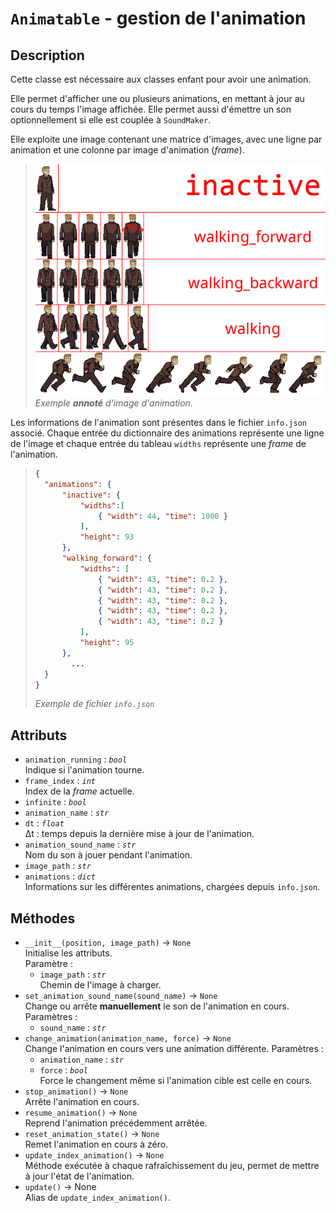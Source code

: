 # `Animatable` - gestion de l'animation
## Description
Cette classe est nécessaire aux classes enfant pour avoir une animation.

Elle permet d'afficher une ou plusieurs animations, en mettant à jour au cours du temps l'image affichée.
Elle permet aussi d'émettre un son optionnellement si elle est couplée à `SoundMaker`.

Elle exploite une image contenant une matrice d'images, avec une ligne par animation et une colonne par image d'animation (*frame*).

>![Animation](animatable_1.png) \
> *Exemple **annoté** d'image d'animation.*

Les informations de l'animation sont présentes dans le fichier `info.json` associé. Chaque entrée du dictionnaire des animations représente une ligne de l'image et chaque entrée du tableau `widths` représente une *frame* de l'animation. 
> ```json
> {
> 	"animations": {
> 		"inactive": {
> 			"widths":[
> 				{ "width": 44, "time": 1000 }
> 			],
> 			"height": 93
> 		},
> 		"walking_forward": {
> 			"widths": [
> 				{ "width": 43, "time": 0.2 },
> 				{ "width": 43, "time": 0.2 },
> 				{ "width": 43, "time": 0.2 },
> 				{ "width": 43, "time": 0.2 },
> 				{ "width": 43, "time": 0.2 }
> 			],
> 			"height": 95
> 		},
>         ...
> 	}
> }
> ```
> *Exemple de fichier `info.json`*

## Attributs
- `animation_running` : *`bool`* \
  Indique si l'animation tourne.
- `frame_index` : *`int`* \
  Index de la *frame* actuelle.
- `infinite` : *`bool`*
- `animation_name` : *`str`*
- `dt` : *`float`* \
  &Delta;t : temps depuis la dernière mise à jour de l'animation.
- `animation_sound_name` : *`str`* \
  Nom du son à jouer pendant l'animation.
- `image_path` : *`str`*
- `animations` : *`dict`* \
  Informations sur les différentes animations, chargées depuis `info.json`.

## Méthodes
- `__init__(position, image_path)` &rarr; `None` \
  Initialise les attributs. \
  Paramètre :
  * `image_path` : *`str`* \
    Chemin de l'image à charger.
- `set_animation_sound_name(sound_name)` &rarr; `None` \
  Change ou arrête **manuellement** le son de l'animation en cours.
  Paramètres :
  * `sound_name` : *`str`*
- `change_animation(animation_name, force)` &rarr; `None` \
  Change l'animation en cours vers une animation différente.
  Paramètres :
  * `animation_name` : *`str`*
  * `force` : *`bool`* \
  Force le changement même si l'animation cible est celle en cours.
- `stop_animation()` &rarr; `None` \
  Arrête l'animation en cours.
- `resume_animation()` &rarr; `None` \
  Reprend l'animation précédemment arrêtée.
- `reset_animation_state()` &rarr; `None` \
  Remet l'animation en cours à zéro.
- `update_index_animation()` &rarr; `None` \
  Méthode exécutée à chaque rafraîchissement du jeu, permet de mettre à jour l'état de l'animation.
- `update()` &rarr; None \
  Alias de `update_index_animation()`.